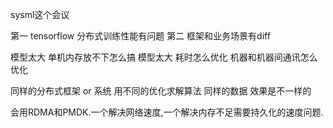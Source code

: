 
sysml这个会议

第一 tensorflow 分布式训练性能有问题
第二 框架和业务场景有diff

模型太大 单机内存放不下怎么搞 模型太大 耗时怎么优化 机器和机器间通讯怎么优化

同样的分布式框架 or 系统 用不同的优化求解算法 同样的数据 效果是不一样的

会用RDMA和PMDK.一个解决网络速度,一个解决内存不足需要持久化的速度问题.





